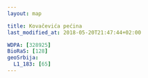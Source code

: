 ```yaml
---
layout: map

title: Kovačevića pećina
last_modified_at: 2018-05-20T21:47:44+02:00

WDPA: [328925]
BioRaS: [128]
geoSrbija:
  L1_183: [65]
---
```

